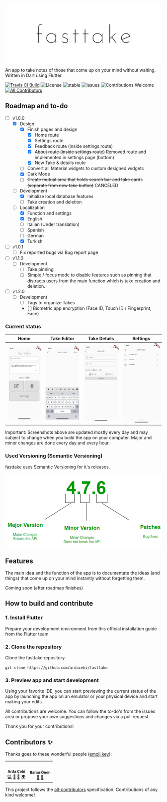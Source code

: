 <img src="/readme_assets/fasttake_repo.png" alt="fasttake logo" align="middle">

An app to take notes of those that come up on your mind without waiting. Written in Dart using Flutter.

[![Travis CI Build](https://img.shields.io/travis/com/ardacebi/fasttake?style=flat-square)](https://travis-ci.com/github/ardacebi/fasttake)
![License](https://img.shields.io/github/license/ardacebi/fasttake?style=flat-square)
![stable](https://img.shields.io/github/v/release/ardacebi/fasttake?label=stable&style=flat-square)
![Issues](https://img.shields.io/github/issues/ardacebi/fasttake?style=flat-square)
![Contributions Welcome](https://img.shields.io/badge/contributions-welcome-brightgreen.svg?style=flat-square)<!-- ALL-CONTRIBUTORS-BADGE:START - Do not remove or modify this section -->
[![All Contributors](https://img.shields.io/badge/all_contributors-2-orange.svg?style=flat-square)](#contributors-)
<!-- ALL-CONTRIBUTORS-BADGE:END -->

## Roadmap and to-do
- [ ] v1.0.0
  - [x] Design
    - [x] Finish pages and design
        - [x] Home route
        - [x] Settings route
        - [x] Feedback route (inside settings route)
        - [x] ~~About route (inside settings route)~~ Removed route and implemented in settings page (bottom)
        - [x] New Take & details route
    - [ ] Convert all Material widgets to custom designed widgets
    - [x] Dark Mode
    - [ ] ~~Create mutual area that holds search bar and take cards (separate from new take button)~~ CANCELED
  - [ ] Development
    - [x] Initialize local database features
    - [ ] Take creation and deletion
  - [ ] Localization
    - [x] Function and settings
    - [x] English
    - [ ] Italian (Under translation)
    - [ ] Spanish
    - [ ] German
    - [x] Turkish
- [ ] v1.0.1
    - [ ] Fix reported bugs via Bug report page
- [ ] v1.1.0
  - [ ] Development
    - [ ] Take pinning
    - [ ] Simple / focus mode to disable features such as pinning that distracts users from the main function which is take creation and deletion.
- [ ] v1.2.0
  - [ ] Development
    - [ ] Tags to organize Takes
    - [ ] Biometric app encryption (Face ID, Touch ID / Fingerprint, Face)

### Current status

 Home | Take Editor | Take Details | Settings |
 |:-:|:-:|:-:|:-:|
 | [<img src="readme_assets/home_31march.png" width="205"/>](image.png) | [<img src="readme_assets/editor_31march.png" width="205"/>](image.png) | [<img src="readme_assets/takedetails_31march.png" width="205"/>](image.png) | [<img src="readme_assets/settings_31march.png" width="205"/>](image.png) |
 
Important: Screenshots above are updated mostly every day and may subject to change when you build the app on your computer. Major and minor changes are done every day and every hour.

### Used Versioning (Semantic Versioning)
fasttake uses Semantic Versioning for it's releases.

<img src="/readme_assets/versioning.png" alt="semantic versioning" align="middle">

## Features
The main idea and the function of the app is to documentate the ideas (and things) that come up on your mind instantly without forgetting them.

Coming soon (after roadmap finishes)

## How to build and contribute

### 1. Install Flutter
Prepare your development environment from this official installation guide from the Flutter team.

### 2. Clone the repository
Clone the fasttake repository.


`git clone https://github.com/ardacebi/fasttake`

### 3. Preview app and start development
Using your favorite IDE, you can start previewing the current status of the app by launching the app on an emulator or your physical device and start making your edits.

All contributions are welcome. You can follow the to-do's from the issues area or propose your own suggestions and changes via a pull request.

Thank you for your contributions!

## Contributors ✨

Thanks goes to these wonderful people ([emoji key](https://allcontributors.org/docs/en/emoji-key)):

<!-- ALL-CONTRIBUTORS-LIST:START - Do not remove or modify this section -->
<!-- prettier-ignore-start -->
<!-- markdownlint-disable -->
<table>
  <tr>
    <td align="center"><a href="https://www.ardacebi.com"><img src="https://avatars3.githubusercontent.com/u/17576065?v=4" width="100px;" alt=""/><br /><sub><b>Arda Çebi</b></sub></a><br /><a href="https://github.com/ardacebi/fasttake/commits?author=ardacebi" title="Code">💻</a> <a href="#ideas-ardacebi" title="Ideas, Planning, & Feedback">🤔</a> <a href="#design-ardacebi" title="Design">🎨</a> <a href="#translation-ardacebi" title="Translation">🌍</a></td>
    <td align="center"><a href="http://baranonen.com"><img src="https://avatars1.githubusercontent.com/u/40770499?v=4" width="100px;" alt=""/><br /><sub><b>Baran Önen</b></sub></a><br /><a href="#ideas-baranonen" title="Ideas, Planning, & Feedback">🤔</a> <a href="#design-baranonen" title="Design">🎨</a></td>
  </tr>
</table>

<!-- markdownlint-enable -->
<!-- prettier-ignore-end -->
<!-- ALL-CONTRIBUTORS-LIST:END -->

This project follows the [all-contributors](https://github.com/all-contributors/all-contributors) specification. Contributions of any kind welcome!
